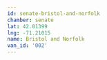```yaml
---
id: senate-bristol-and-norfolk
chamber: senate
lat: 42.01399
lng: -71.21015
name: Bristol and Norfolk
van_id: '002'
---
```

